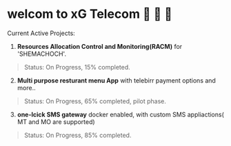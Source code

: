 # welcom to xG Telecom 🌟 🌟 🌟

Current Active Projects:
 1. **Resources Allocation Control and Monitoring(RACM)** for 'SHEMACHOCH'.
   >Status: On Progress, 15% completed.
   
 2. **Multi purpose resturant menu App** with telebirr payment options and more..
   >Status: On Progress, 65% completed, pilot phase.
   
 3. **one-lcick SMS gateway** docker enabled, with custom SMS appliactions( MT and MO are supported)
   >Status: On Progress, 85% completed.
